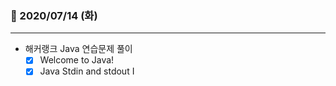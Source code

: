 ### 📖 2020/07/14 (화)

---

- 해커랭크 Java 연습문제 풀이
  - [x] Welcome to Java!
  - [x] Java Stdin and stdout I
